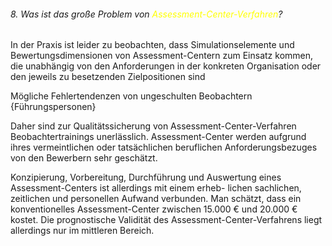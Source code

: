 ###### 8. Was ist das große Problem von <span style="color:#ffff00">Assessment-Center-Verfahren</span>? 

In der Praxis ist leider zu beobachten, dass Simulationselemente und Bewertungsdimensionen von Assessment-Centern zum Einsatz kommen, die unabhängig von den Anforderungen in der konkreten Organisation oder den jeweils zu besetzenden Zielpositionen sind

Mögliche Fehlertendenzen von ungeschulten Beobachtern {Führungspersonen}

Daher sind zur Qualitätssicherung von Assessment-Center-Verfahren Beobachtertrainings unerlässlich. Assessment-Center werden aufgrund ihres vermeintlichen oder tatsächlichen beruflichen Anforderungsbezuges von den Bewerbern sehr geschätzt. 

Konzipierung, Vorbereitung, Durchführung und Auswertung eines Assessment-Centers ist allerdings mit einem erheb- lichen sachlichen, zeitlichen und personellen Aufwand verbunden. Man schätzt, dass ein konventionelles Assessment-Center zwischen 15.000 € und 20.000 € kostet. Die prognostische Validität des Assessment-Center-Verfahrens liegt allerdings nur im mittleren Bereich.
